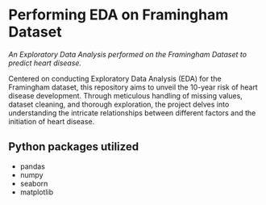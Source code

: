 # **Performing EDA on Framingham Dataset**

*An Exploratory Data Analysis performed on the Framingham Dataset to predict heart disease.*

Centered on conducting Exploratory Data Analysis (EDA) for the Framingham dataset, this repository aims to unveil the 10-year risk of heart disease development. Through meticulous handling of missing values, dataset cleaning, and thorough exploration, the project delves into understanding the intricate relationships between different factors and the initiation of heart disease.

## Python packages utilized

- pandas
- numpy
- seaborn
- matplotlib


